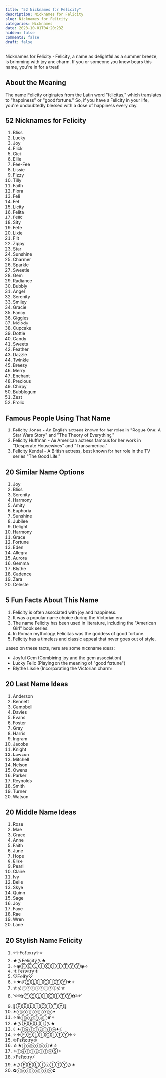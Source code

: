 ```yaml
---
title: "52 Nicknames for Felicity"
description: Nicknames for Felicity
slug: Nicknames for Felicity
categories: Nicknames
date: 2023-10-01T04:20:23Z
hidden: false
comments: false
draft: false
---
```


Nicknames for Felicity - Felicity, a name as delightful as a summer breeze, is brimming with joy and charm. If you or someone you know bears this name, you're in for a treat!

## About the Meaning

The name Felicity originates from the Latin word "felicitas," which translates to "happiness" or "good fortune." So, if you have a Felicity in your life, you're undoubtedly blessed with a dose of happiness every day.

## 52 Nicknames for Felicity

1. Bliss
2. Lucky
3. Joy
4. Flick
5. Cici
6. Ellie
7. Fee-Fee
8. Lissie
9. Fizzy
10. Tilly
11. Faith
12. Flora
13. Feli
14. Fel
15. Licity
16. Felita
17. Felic
18. Sity
19. Fefe
20. Lixie
21. Flit
22. Zippy
23. Star
24. Sunshine
25. Charmer
26. Sparkle
27. Sweetie
28. Gem
29. Radiance
30. Bubbly
31. Angel
32. Serenity
33. Smiley
34. Gracie
35. Fancy
36. Giggles
37. Melody
38. Cupcake
39. Dottie
40. Candy
41. Sweets
42. Feather
43. Dazzle
44. Twinkle
45. Breezy
46. Merry
47. Enchant
48. Precious
49. Chirpy
50. Bubblegum
51. Zest
52. Frolic

## Famous People Using That Name

1. Felicity Jones - An English actress known for her roles in "Rogue One: A Star Wars Story" and "The Theory of Everything."
2. Felicity Huffman - An American actress famous for her work in "Desperate Housewives" and "Transamerica."
3. Felicity Kendal - A British actress, best known for her role in the TV series "The Good Life."

## 20 Similar Name Options

1. Joy
2. Bliss
3. Serenity
4. Harmony
5. Amity
6. Euphoria
7. Sunshine
8. Jubilee
9. Delight
10. Harmony
11. Grace
12. Fortune
13. Eden
14. Allegra
15. Aurora
16. Gemma
17. Blythe
18. Cadence
19. Zara
20. Celeste

## 5 Fun Facts About This Name

1. Felicity is often associated with joy and happiness.
2. It was a popular name choice during the Victorian era.
3. The name Felicity has been used in literature, including the "American Girl" book series.
4. In Roman mythology, Felicitas was the goddess of good fortune.
5. Felicity has a timeless and classic appeal that never goes out of style.

Based on these facts, here are some nickname ideas:
- Joyful Gem (Combining joy and the gem association)
- Lucky Felic (Playing on the meaning of "good fortune")
- Blythe Lissie (Incorporating the Victorian charm)

## 20 Last Name Ideas

1. Anderson
2. Bennett
3. Campbell
4. Davies
5. Evans
6. Foster
7. Gray
8. Harris
9. Ingram
10. Jacobs
11. Knight
12. Lawson
13. Mitchell
14. Nelson
15. Owens
16. Parker
17. Reynolds
18. Smith
19. Turner
20. Watson

## 20 Middle Name Ideas

1. Rose
2. Mae
3. Grace
4. Anne
5. Faith
6. June
7. Hope
8. Elise
9. Pearl
10. Claire
11. Ivy
12. Belle
13. Skye
14. Quinn
15. Sage
16. Joy
17. Faye
18. Rae
19. Wren
20. Lane

## 20 Stylish Name Felicity

1. ⭐️✨Fεℓιcιту✨⭐️
2. ★彡Fëłïçïtÿ彡★
3. ✧◉ⒻⒺⓁⒾⒸⒾⒾⓉⓎⓎ◉✧
4. ☀️Fєℓι¢ιту☀️
5. ♡F℮lℓy♡
6. ✧★ℱⒺⓁⒾⒸⒾⓉⓎ★✧
7. ☆彡ⓕⓔⓛⓘⓒⓘⓣⓨ彡☆
8. ༺✿ⒻⒺⓁⒾⒸⒾⓉⓎ✿༻
9. 🌟ⒻⒺⓁⒾⒸⒾⓉⓎ🌟
10. ✶ⓕⓔⓛⓘⓒⓘⓣⓨ✶
11. ✧♛ⓙⓞⓨⓕⓤⓛ♛✧
12. ★彡ⒻⒺⓁⒾ彡★
13. ☾✦ⓕⓔⓛⓘⓒⓘⓣⓨ✦☾
14. ✧⚜ⒻⒺⓁⒾⒸⒾⓉⓎ⚜✧
15. ♔Fεℓιcιту♔
16. ☆★ⓙⓞⓨⓕⓤⓛ★☆
17. ✧ⓕⓔⓛⓘⓒⓘⓣⓨⓈ✧
18. ⚡️Fεℓιcιту⚡️
19. ✶彡ⒻⒺⓁⒾⓒⒾⓉⓎ彡✶
20. ✿ⓕⓔⓛⓘⓒⓘⓣⓨ✿